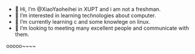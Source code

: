 - 👋 Hi, I’m @XiaoYaoheihei in XUPT and i am not a freshman.
- 👀 I’m interested in learning technologies about computer.
- 🌱 I’m currently learning c and some knowlege on linux.
- 💞️ I’m looking to meeting many excellent people and communicate with them.

ooooo~~~~
